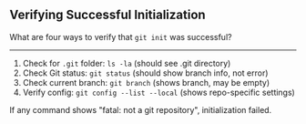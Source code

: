 ## Verifying Successful Initialization

What are four ways to verify that `git init` was successful?

---

1. Check for `.git` folder: `ls -la` (should see .git directory)
2. Check Git status: `git status` (should show branch info, not error)
3. Check current branch: `git branch` (shows branch, may be empty)
4. Verify config: `git config --list --local` (shows repo-specific settings)

If any command shows "fatal: not a git repository", initialization failed.

